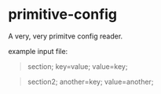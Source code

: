 # primitive-config
A very, very primitve config reader.



example input file:

>section;
key=value;
value=key;

>section2;
another=key;
value=another;
